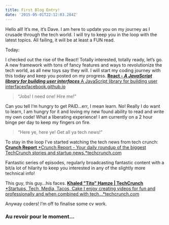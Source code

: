 ```yaml
---
title: First Blog Entry!
date: '2015-05-01T22:12:03.284Z'
---
```


Hello all! It’s me, it’s Dave. I am here to update you on my journey as I crusade through the tech world. I will try to keep you in the loop with the latest topics. All failing, it will be at least a FUN read.

Today:

I checked out the rise of the React! Totally interested, totally ready, let’s go. A new framework with tons of fancy features and ways to revolutionize the tech world, as all new toys say they will. I will start my coding journey with this today and keep you posted on my progress.
[**React - *A JavaScript library for building user interfaces***
A JavaScript library for building user interfacesfacebook.github.io](https://facebook.github.io/react/)
> “Jobs! I need one! Hire me!”

Can you tell I’m hungry to get PAID…err, I mean learn. No! Really I do want to learn, I am hungry for it and loving my new found ability to read and write my own code! What a liberating experience! I am currently on a 2 hour binge per day to keep my fingers on fire.
> “Here ye, here ye! Get all ya tech news!”

To stay in the loop I’ve started watching the tech news from tech crunch:
[**Crunch Report**
*Crunch Report - Your daily roundup of the biggest TechCrunch stories and startup news.*techcrunch.com](https://techcrunch.com/video/crunchreport/)

Fantastic series of episodes, regularly broadcasting fantastic content with a bit/a lot of hilarity to keep you interested in any of the slightly more technical info!

This guy, this guy…his faces.
[**Khaled "Tito" Hamze | TechCrunch**
*Startups, Tech, Media, Tacos, Cake I enjoy creating videos for fun and professionally and when combined with tech…*techcrunch.com](https://techcrunch.com/author/tito-hamze/)

Anyway coders! I’m off to finalise some cv work.

### Au revoir pour le moment…


